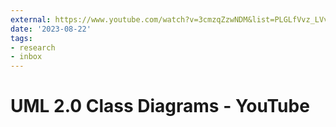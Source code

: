 ```yaml
---
external: https://www.youtube.com/watch?v=3cmzqZzwNDM&list=PLGLfVvz_LVvQ5G-LdJ8RLqe-ndo7QITYc&index=4
date: '2023-08-22'
tags:
- research
- inbox
---
```


# UML 2.0 Class Diagrams - YouTube
